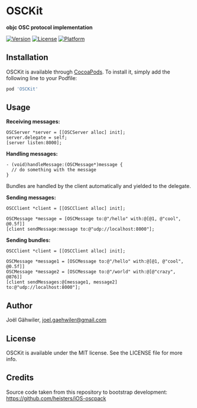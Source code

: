 # OSCKit

**objc OSC protocol implementation**

[![Version](https://img.shields.io/cocoapods/v/OSCKit.svg?style=flat)](http://cocoadocs.org/docsets/OSCKit)
[![License](https://img.shields.io/cocoapods/l/OSCKit.svg?style=flat)](http://cocoadocs.org/docsets/OSCKit)
[![Platform](https://img.shields.io/cocoapods/p/OSCKit.svg?style=flat)](http://cocoadocs.org/docsets/OSCKit)

## Installation

OSCKit is available through [CocoaPods](http://cocoapods.org). To install it, simply add the following line to your Podfile:

```ruby
pod 'OSCKit'
```
    
## Usage

**Receiving messages:**

```objc
OSCServer *server = [[OSCServer alloc] init];
server.delegate = self;
[server listen:8000];
```

**Handling messages:**

```objc
- (void)handleMessage:(OSCMessage*)message {
  // do something with the message
}
```

Bundles are handled by the client automatically and yielded to the delegate.

**Sending messages:**

```objc
OSCClient *client = [[OSCClient alloc] init];

OSCMessage *message = [OSCMessage to:@"/hello" with:@[@1, @"cool", @0.5f]]
[client sendMessage:message to:@"udp://localhost:8000"];
```

**Sending bundles:**

```objc
OSCClient *client = [[OSCClient alloc] init];

OSCMessage *message1 = [OSCMessage to:@"/hello" with:@[@1, @"cool", @0.5f]]
OSCMessage *message2 = [OSCMessage to:@"/world" with:@[@"crazy", @876]]
[client sendMessages:@[message1, message2] to:@"udp://localhost:8000"];
```

## Author

Joël Gähwiler, joel.gaehwiler@gmail.com

## License

OSCKit is available under the MIT license. See the LICENSE file for more info.

## Credits

Source code taken from this repository to bootstrap development: https://github.com/heisters/iOS-oscpack
